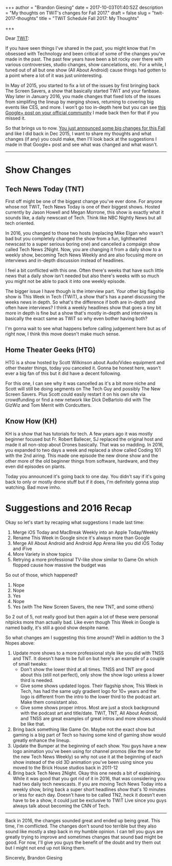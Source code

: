 +++
author = "Brandon Giesing"
date = 2017-10-03T01:40:52Z
description = "My thoughts on TWiT's changes for Fall 2017."
draft = false
slug = "twit-2017-thoughts"
title = "TWiT Schedule Fall 2017: My Thoughts"

+++

Dear [TWiT](https://twit.tv):

If you have seen things I've shared in the past, you might know that I'm obsessed with Technology and been critical of some of the changes you've made in the past. The past few years have been a bit rocky over there with various controversies, studio changes, show cancelations, etc. For a while, I tuned out of all but one show (All About Android) cause things had gotten to a point where a lot of it was just uninteresting.

In May of 2015, you started to fix a lot of the issues by first bringing back The Screen Savers, a show that basically started TWiT and your fanbase. Way later in January 2016, you made changes that fixed lots of the issues from simplifing the lineup by merging shows, returning to covering big events like CES, and more. I won't go too in-depth here but you can see [this Google+ post on your official community](https://plus.google.com/+BrandonGiesing/posts/ajrvrtLk1xv) I made back then for that if you missed it.

So that brings us to now. [You just announced some big changes for this Fall](https://www.twit.tv/posts/inside-twit/changes-twit-lineup-fall-2017) and like I did back in Dec 2015, I want to share my thoughts and what changes (if any) you could make, then I'll look back at the suggestions I made in that Google+ post and see what was changed and what wasn't.

---

# Show Changes
## Tech News Today (TNT)

First off might be one of the biggest change you've ever done. For anyone whose not TWiT, Tech News Today is one of their biggest shows. Hosted currently by Jason Howell and Megan Morrone, this show is exactly what it sounds like, a daily newscast of Tech. Think like NBC Nightly News but all tech oriented.

In 2016, you changed to those two hosts (replacing Mike Elgan who wasn't bad but you completely changed the show from a fun, lighthearted newscast to a super serious boring one) and cancelled a compaign show called Tech News 2Night. Now, you are changing it from a daily show to a weekly show, becoming Tech News Weekly and are also focusing more on interviews and in-depth discussion instead of headlines.

I feel a bit conflicted with this one. Often there's weeks that have such little news that a daily show isn't needed but also there's weeks with so much you might not be able to pack it into one weekly episode.

The bigger issue I have though is the interview part. Your other big flagship show is This Week in Tech (TWiT), a show that's has a panel discussing the weeks news in depth. So what's the difference if both are in-depth and often have interviews? I think a weekly headlines show that goes a tiny bit more in depth is fine but a show that's mostly in-depth and interviews is basically the exact same as TWiT so why even bother having both? 

I'm gonna wait to see what happens before calling judgement here but as of right now, I think this move doesn't make much sense.

## Home Theater Geeks (HTG)
HTG is a show hosted by Scott Wilkinson about Audo/Video equipment and other theater things, today you canceled it. Gonna be honest here, wasn't ever a big fan of this but it did have a decent following.

For this one, I can see why it was cancelled as it's a bit more niche and Scott will still be doing segments on The Tech Guy and possibly The New Screen Savers. Plus Scott could easily restart it on his own site via crowdfunding or find a new network like Dick DeBartolo did with The GizWiz and Tom Merrit with Cordcutters.

## Know How (KH)
KH is a show that has tutorials for tech. A few years ago it was mostly beginner focused but Fr. Robert Ballecer, SJ replaced the original host and made it all non-stop about Drones basically. That was so madding. In 2016, you expanded to two days a week and replaced a show called Coding 101 with the 2nd airing. This made one episode the new drone show and the other more of the old beginner things from software, hardware, and they even did episodes on plants.

Today you announced it's going back to one day. You didn't say if it's going back to only or mostly drone stuff but if it does, I'm definitely gonna stop watching. Bad move imho.

# Suggestions and 2016 Recap
Okay so let's start by recaping what suggestions I made last time:

1. Merge iOS Today and MacBreak Weekly into an Apple Today/Weekly
2. Rename This Week in Google since it's always more than Google
3. Merge All About Android and Android App Arena like you did iOS Today and iFive
4. More Variety in show topics
5. Retrying a more professional TV-like show similar to Game On which flopped cause how massive the budget was

So out of those, which happened?

1. Nope
2. Nope
3. Yes
4. Nope
5. Yes (with The New Screen Savers, the new TNT, and some others)

So 2 out of 5, not really good but then again a lot of these were personal nitpicks more than actually bad. Like even though This Week in Google is named badly, it's still a good show despite name.

So what changes am I suggesting this time around? Well in addtion to the 3 Nopes above:

1. Update more shows to a more professional style like you did with TNSS and TNT. It doesn't have to be full on but here's an example of a couple of small tweaks:
    - Don't show the lower third at all times. TNSS and TNT are good about this (still not perfect), only show the show logo unless a lower third is needed.
    - Give some shows updated logos. Their flagship show, This Week in Tech, has had the same ugly gradient logo for 10+ years and the logo is different from the intro to the lower third to the podcast art. Make them consistant also.
    - Give some shows proper intros. Most are just a stock background with the podcast art and title/date. TWiT, TNT, All About Android, and TNSS are great examples of great intros and more shows should be like that.
2. Bring back something like Game On. Maybe not the exact show but gaming is a big part of Tech so having some kind of gaming show would greatly enhance the lineup.
3. Update the Bumper at the beginning of each show. You guys have a new logo animation you've been using for channel promos (like the one for the new Tech News Weekly) so why not use it at the beginning of each show instead of the old 3D animation you've been using since you moved to the Brick House studios back in 2011-12
4. Bring back Tech News 2Night. Okay this one needs a bit of explaining. While it was good that you got rid of it in 2016, that was considering you had two daily tech newscasts. If you are moving Tech News Today into a weekly show, bring back a super short headlines show that's 10 minutes or less for each day. Doesn't have to be called TN2, heck it doesn't even have to be a show, it could just be exclusive to TWiT Live since you guys always talk about becoming the CNN of Tech. 

---

Back in 2016, the changes sounded great and ended up being great. This time, I'm comflicted. The changes don't sound too terrible but they also sound like mostly a step back in my humble opinion. I can tell you guys are greatly trying to improve and sometimes changes that sound bad might be good. For now, I'll give you guys the benefit of the doubt and try them out but I might not end up not liking them.

Sincerely, Brandon Giesing
